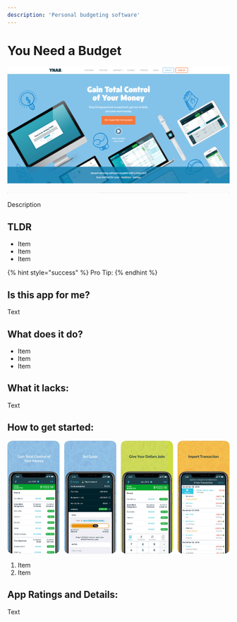 ```yaml
---
description: 'Personal budgeting software'
---
```


# You Need a Budget

![YNAB Website](images/ynab-web.png)

Description

## TLDR

* Item
* Item
* Item

{% hint style="success" %}
Pro Tip:
{% endhint %}

## Is this app for me?

Text


## What does it do?

* Item
* Item
* Item

## What it lacks:

Text

## How to get started:

![YNAB App](images/ynab-app.png)

1. Item
2. Item

## App Ratings and Details:

Text
